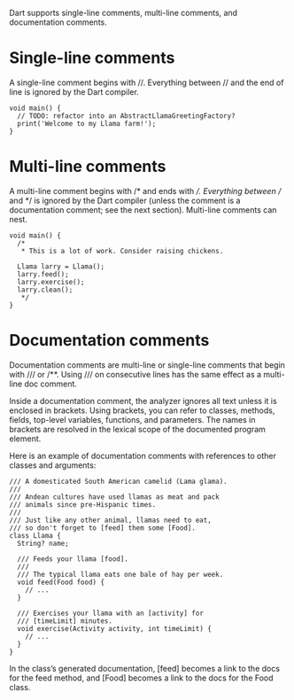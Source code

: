 Dart supports single-line comments, multi-line comments, and documentation comments.
# Single-line comments
A single-line comment begins with //. Everything between // and the end of line is ignored by the Dart compiler.
```
void main() {
  // TODO: refactor into an AbstractLlamaGreetingFactory?
  print('Welcome to my Llama farm!');
}
```
# Multi-line comments
A multi-line comment begins with /* and ends with */. Everything between /* and */ is ignored by the Dart compiler (unless the comment is a documentation comment; see the next section). Multi-line comments can nest.
```
void main() {
  /*
   * This is a lot of work. Consider raising chickens.

  Llama larry = Llama();
  larry.feed();
  larry.exercise();
  larry.clean();
   */
}
```
# Documentation comments
Documentation comments are multi-line or single-line comments that begin with /// or /**. Using /// on consecutive lines has the same effect as a multi-line doc comment.

Inside a documentation comment, the analyzer ignores all text unless it is enclosed in brackets. Using brackets, you can refer to classes, methods, fields, top-level variables, functions, and parameters. The names in brackets are resolved in the lexical scope of the documented program element.

Here is an example of documentation comments with references to other classes and arguments:
```
/// A domesticated South American camelid (Lama glama).
///
/// Andean cultures have used llamas as meat and pack
/// animals since pre-Hispanic times.
///
/// Just like any other animal, llamas need to eat,
/// so don't forget to [feed] them some [Food].
class Llama {
  String? name;

  /// Feeds your llama [food].
  ///
  /// The typical llama eats one bale of hay per week.
  void feed(Food food) {
    // ...
  }

  /// Exercises your llama with an [activity] for
  /// [timeLimit] minutes.
  void exercise(Activity activity, int timeLimit) {
    // ...
  }
}
```
In the class’s generated documentation, [feed] becomes a link to the docs for the feed method, and [Food] becomes a link to the docs for the Food class.
